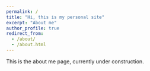 ```yaml
---
permalink: /
title: "Hi, this is my personal site"
excerpt: "About me"
author_profile: true
redirect_from: 
  - /about/
  - /about.html
---
```


This is the about me page, currently under construction.

